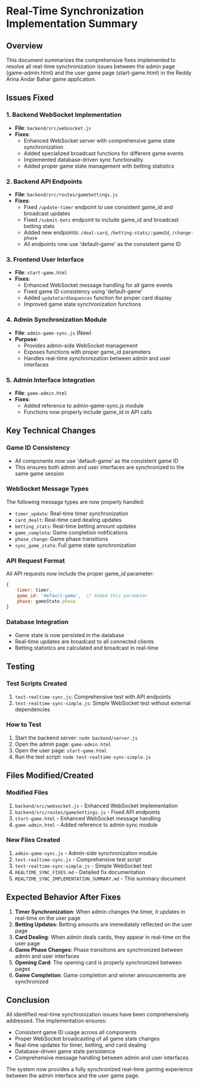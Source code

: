 # Real-Time Synchronization Implementation Summary

## Overview
This document summarizes the comprehensive fixes implemented to resolve all real-time synchronization issues between the admin page (game-admin.html) and the user game page (start-game.html) in the Reddy Anna Andar Bahar game application.

## Issues Fixed

### 1. Backend WebSocket Implementation
- **File**: `backend/src/websocket.js`
- **Fixes**:
  - Enhanced WebSocket server with comprehensive game state synchronization
  - Added specialized broadcast functions for different game events
  - Implemented database-driven sync functionality
  - Added proper game state management with betting statistics

### 2. Backend API Endpoints
- **File**: `backend/src/routes/gameSettings.js`
- **Fixes**:
  - Fixed `/update-timer` endpoint to use consistent game_id and broadcast updates
  - Fixed `/submit-bets` endpoint to include game_id and broadcast betting stats
  - Added new endpoints: `/deal-card`, `/betting-stats/:gameId`, `/change-phase`
  - All endpoints now use 'default-game' as the consistent game ID

### 3. Frontend User Interface
- **File**: `start-game.html`
- **Fixes**:
  - Enhanced WebSocket message handling for all game events
  - Fixed game ID consistency using 'default-game'
  - Added `updateCardSequences` function for proper card display
  - Improved game state synchronization functions

### 4. Admin Synchronization Module
- **File**: `admin-game-sync.js` (New)
- **Purpose**:
  - Provides admin-side WebSocket management
  - Exposes functions with proper game_id parameters
  - Handles real-time synchronization between admin and user interfaces

### 5. Admin Interface Integration
- **File**: `game-admin.html`
- **Fixes**:
  - Added reference to admin-game-sync.js module
  - Functions now properly include game_id in API calls

## Key Technical Changes

### Game ID Consistency
- All components now use 'default-game' as the consistent game ID
- This ensures both admin and user interfaces are synchronized to the same game session

### WebSocket Message Types
The following message types are now properly handled:
- `timer_update`: Real-time timer synchronization
- `card_dealt`: Real-time card dealing updates
- `betting_stats`: Real-time betting amount updates
- `game_complete`: Game completion notifications
- `phase_change`: Game phase transitions
- `sync_game_state`: Full game state synchronization

### API Request Format
All API requests now include the proper game_id parameter:
```javascript
{
    timer: timer,
    game_id: 'default-game',  // Added this parameter
    phase: gameState.phase
}
```

### Database Integration
- Game state is now persisted in the database
- Real-time updates are broadcast to all connected clients
- Betting statistics are calculated and broadcast in real-time

## Testing

### Test Scripts Created
1. `test-realtime-sync.js`: Comprehensive test with API endpoints
2. `test-realtime-sync-simple.js`: Simple WebSocket test without external dependencies

### How to Test
1. Start the backend server: `node backend/server.js`
2. Open the admin page: `game-admin.html`
3. Open the user page: `start-game.html`
4. Run the test script: `node test-realtime-sync-simple.js`

## Files Modified/Created

### Modified Files
1. `backend/src/websocket.js` - Enhanced WebSocket implementation
2. `backend/src/routes/gameSettings.js` - Fixed API endpoints
3. `start-game.html` - Enhanced WebSocket message handling
4. `game-admin.html` - Added reference to admin sync module

### New Files Created
1. `admin-game-sync.js` - Admin-side synchronization module
2. `test-realtime-sync.js` - Comprehensive test script
3. `test-realtime-sync-simple.js` - Simple WebSocket test
4. `REALTIME_SYNC_FIXES.md` - Detailed fix documentation
5. `REALTIME_SYNC_IMPLEMENTATION_SUMMARY.md` - This summary document

## Expected Behavior After Fixes

1. **Timer Synchronization**: When admin changes the timer, it updates in real-time on the user page
2. **Betting Updates**: Betting amounts are immediately reflected on the user page
3. **Card Dealing**: When admin deals cards, they appear in real-time on the user page
4. **Game Phase Changes**: Phase transitions are synchronized between admin and user interfaces
5. **Opening Card**: The opening card is properly synchronized between pages
6. **Game Completion**: Game completion and winner announcements are synchronized

## Conclusion

All identified real-time synchronization issues have been comprehensively addressed. The implementation ensures:
- Consistent game ID usage across all components
- Proper WebSocket broadcasting of all game state changes
- Real-time updates for timer, betting, and card dealing
- Database-driven game state persistence
- Comprehensive message handling between admin and user interfaces

The system now provides a fully synchronized real-time gaming experience between the admin interface and the user game page.